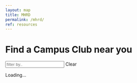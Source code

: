 ```yaml
---
layout: map
title: MHRD
permalink: /mhrd/
ref: resources
---
```

<script src="{{ "/static/js/sheetsee.js" | prepend: site.url }}"></script>


<link href="http://fonts.googleapis.com/css?family=Source+Sans+Pro:400,700,900,400italic|Source+Code+Pro:400" rel="stylesheet" type="text/css">

<script src="https://cdnjs.cloudflare.com/ajax/libs/tabletop.js/1.5.1/tabletop.min.js">
</script>

# Find a Campus Club near you

<input id="fullTableFilter" type="text" placeholder="filter by.."> <a class="clear">Clear</a>

<div id="fullTable" class="sheetsee">Loading...</div>

<script id="fullTable_template" type="text/html">
    <table  class="sheetsee">
    <tr>
    <th class="tHeader">Club name:</th>
    <th class="tHeader">Club's Description:</th>
    <th class="tHeader">Club URL:</th>
    <th class="tHeader">University/College name:</th>
    <th class="tHeader">University/College website:</th>
    <th class="tHeader">Club Captain</th>
    <th class="tHeader">Country/City:</th>
    </tr>
      [[#rows]]
        <tr>
        <td>[[clubname]]</td>
        <td>[[clubDescription]]</td>
        <td><a href="[[cluburl]]" target="_blank">[[cluburl]]</a></td>
        <td>[[uniname]]</td>
        <td><a href="[[website]]" target="_blank">[[website]]</a></td>
        <td>[[captain]]</td>
        <td>[[country]], [[city]]</td>
        </tr>
      [[/rows]]
  </table>
</script>



<script type="text/javascript">
      document.addEventListener('DOMContentLoaded', function() {
        var URL = "https://docs.google.com/spreadsheets/d/1iUpqXnh0g2EPRzQC5BVcCRVMJwg8Tu2_aGsgJHVw1Ns/edit?usp=sharing"
        Tabletop.init({key: URL, callback: showInfo, simpleSheet: true})
      })

      function showInfo (data) {
              var tableOptions = {
                "data": data,
                pagination: 10,
                "tableDiv": "#fullTable",
                "filterDiv": "#fullTableFilter",
                "templateID": "fullTable_template"
              }
          Sheetsee.makeTable(tableOptions)
        Sheetsee.initiateTableFilter(tableOptions)
      }
</script>
